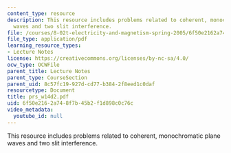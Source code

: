 ```yaml
---
content_type: resource
description: This resource includes problems related to coherent, monochromatic plane
  waves and two slit interference.
file: /courses/8-02t-electricity-and-magnetism-spring-2005/6f50e2162a748f7b45b2f1d898c0c76c_prs_w14d2.pdf
file_type: application/pdf
learning_resource_types:
- Lecture Notes
license: https://creativecommons.org/licenses/by-nc-sa/4.0/
ocw_type: OCWFile
parent_title: Lecture Notes
parent_type: CourseSection
parent_uid: 8c57fc19-927d-cd77-b384-2f8eed1c0daf
resourcetype: Document
title: prs_w14d2.pdf
uid: 6f50e216-2a74-8f7b-45b2-f1d898c0c76c
video_metadata:
  youtube_id: null
---
```

This resource includes problems related to coherent, monochromatic plane waves and two slit interference.